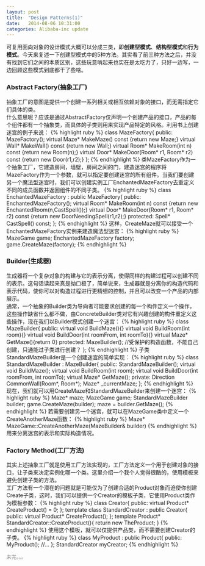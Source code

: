 ```yaml
---
layout: post
title:  "Design Patterns(1)"
date:   2014-08-06 10:31:00
categories: Alibaba-inc update
---
```

<p>
可复用面向对象的设计模式大概可以分成三类，即<b>创建型模式</b>、<b>结构型模式</b>和<b>行为模式</b>。今天来复述一下创建型模式中的5种方法。其实看了前三种方法之后，并没有找到它们之间的本质区别，这些玩意啃起来也实在是太吃力了，只好一边写，一边回顾这些模式到底都干了些啥。
</p>
<h3>Abstract Factory(抽象工厂)</h3>
<p>
抽象工厂的意图是提供一个创建一系列相关或相互依赖对象的接口，而无需指定它们具体的类。<br>
什么意思呢？应该是通过AbstractFactory仅声明一个创建产品的接口，产品的每个组件都有一个抽象类，而具体的子类则用来实现产品特定的风格。利用书上创建迷宫的例子来说：
{% highlight ruby %}
class MazeFactory{
public:
  MazeFactory();
  virtual Maze* MakeMaze() const
    {return new Maze;}
  virtual Wall* MakeWall() const
    {return new Wall;}
  virtual Room* MakeRoom(int n) const
    {return new Room(n);}
  virtual Door* MakeDoor(Room* r1, Room* r2) const
    {return new Door(r1,r2);}
};
{% endhighlight %}
类MazeFactory作为一个抽象工厂，它建造房间，墙壁，房间之间的门，建造迷宫的程序将MazeFactory作为一个参数，就可以指定要创建迷宫的所有组件。当我们要创建另一个魔法型迷宫时，我们可以创建实例工厂EnchantedMazeFactory去重定义不同的成员函数并返回组件的不同子类。
{% highlight ruby %}
class EnchantedMazeFactory : public MazeFactory{
public:
  EnchantedMazeFactory();
  virtual Room* MakeRoom(int n) const
    {return new EnchantedRoom(n,CastSpell());}
  virtual Door* MakeDoor(Room* r1, Room* r2) const
    {return new DoorNeedingSpell(r1,r2);}
protected:
  Spell* CastSpell() const;
};
{% endhighlight %}
这样，CreateMaze就可以接受一个EnchantedMazeFactory实例来建造魔法型迷宫：
{% highlight ruby %}
MazeGame game;
EnchantedMazeFactory factory;
game.CreateMaze(factory);
{% endhighlight %}
</p>
<h3>Builder(生成器)</h3>
<p>
生成器将一个复杂对象的构建与它的表示分离，使得同样的构建过程可以创建不同的表示。这句话读起来真是拗口极了，简单说来，生成器就是分离你的构造代码和表示代码，使你可以对构造过程进行更精细的控制，并且可以改变一个产品的内部展示。<br>
通常，一个抽象的Builder类为导向者可能要求创建的每一个构件定义一个操作，这些操作缺省什么都不做，由ConcreteBuilder类对它有兴趣创建的构件重定义这些操作，现在我们以Builder模式创建一个迷宫：
{% highlight ruby %}
class MazeBuilder{
public:
  virtual void BuildMaze(){}
  virtual void BuildRoom(int room){}
  virtual void BuildDoor(int roomFrom, int roomTo){}
  virtual Maze* GetMaze(){return 0}
protected:
  MazeBuilder(); 
  //受保护的构造函数，不能自己创建，只通能过子类进行创建？
};
{% endhighlight %}
子类StandardMazeBuilder是一个创建迷宫的简单实现：
{% highlight ruby %}
class StandardMazeBuilder : MazeBuilder{
public:
  StandardMazeBuilder();
  virtual void BuildMaze();
  virtual void BuildRoom(int room);
  virtual void BuildDoor(int roomFrom, int roomTo);
  virtual Maze* GetMaze();
private:
  Direction CommonWall(Room*, Room*);
  Maze* _currentMaze;
};
{% endhighlight %}
现在，我们就可以用CreateMaze和StandardMazeBuilder来创建一个迷宫：
{% highlight ruby %}
Maze* maze;
MazeGame game;
StandardMazeBuilder builder;
game.CreateMaze(builder);
maze = builder.GetMaze();
{% endhighlight %}
若需要创建另一个迷宫，就可以在MazeGame类中定义一个CreateAnotherMaze函数：
{% highlight ruby %}
Maze* MazeGame::CreateAnotherMaze(MazeBuilder& builder)
{% endhighlight %}
用来分离迷宫的表示和实际构造情况。
</p>
<h3>Factory Method(工厂方法)</h3>
<p>
其实上述抽象工厂就是使用工厂方法实现的，工厂方法定义一个用于创建对象的接口，让子类来决定实例化哪一个类。这里介绍一个我个人觉得很酷的，使用模板来避免创建子类的方法。<br>
工厂方法有一个潜在的问题就是可能仅为了创建合适的Product对象而迫使你创建Create子类，这时，我们可以提供一个Creator的模板子类，它使用Product类作为模板参数：
{% highlight ruby %}
class Creator{
  public:
    virtual Product* CreateProduct() = 0;
};
template<class TheProduct>
class StandardCreator : public Creator{
public:
  virtual Product* CreateProduct();
};
template<class TheProduct>
Product* StandardCreator<TheProduct>::CreateProduct(){
  return new TheProduct;
}
{% endhighlight %}
使用这个模板，就可以仅提供产品类，而不需要创建Creator的子类。
{% highlight ruby %}
class MyProduct : public Product{
public:
  MyProduct();
  //...
};
StandardCreator<MyProduct> myCreator;
{% endhighlight %}
</p>
<font size="2" color="grey">未完。。。</font>